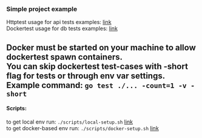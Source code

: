 ### Simple project example  

Httptest usage for api tests examples: [link](https://github.com/rodkevich/mvpbe/blob/master/internal/domain/sample/controller_test.go)  
Dockertest usage for db tests examples: [link](https://github.com/rodkevich/mvpbe/blob/master/internal/domain/sample/datasource/sample_datasource_test.go)  
  
Docker must be started on your machine to allow dockertest spawn containers.  
You can skip dockertest test-cases with -short flag for tests or through env var settings.  
Example command: ``go test ./... -count=1 -v -short``  
--
#### Scripts:  
to get local env run: `./scripts/local-setup.sh` [link](https://github.com/rodkevich/mvpbe/blob/master/scripts/local-setup.sh)  
to get docker-based env run: `./scripts/docker-setup.sh` [link](https://github.com/rodkevich/mvpbe/blob/master/scripts/docker-setup.sh)  
